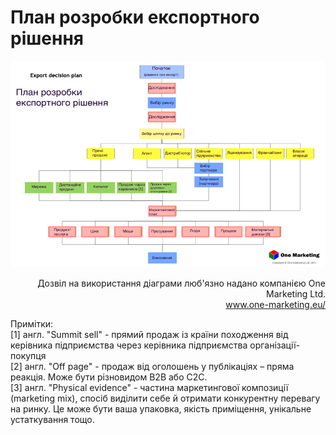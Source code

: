 # План розробки експортного рішення

<p align="center"> <img class="image" src="0.png"/></p>

<p align="right">Дозвіл на використання діаграми люб'язно надано компанією One Marketing Ltd. <br><a href="www.one-marketing.eu/">www.one-marketing.eu/</a></p>

Примітки:<br>
[1] англ. "Summit sell" - прямий продаж із країни походження від керівника підприємства через керівника підприємства організації-покупця<br>
[2] англ. "Off page" - продаж від оголошень у публікаціях – пряма реакція. Може бути різновидом B2B або C2C.<br>
[3] англ. "Physical evidence" - частина маркетингової композиції (marketing mix), спосіб виділити себе й отримати конкурентну перевагу на ринку. Це може бути ваша упаковка, якість приміщення, унікальне устаткування тощо. 